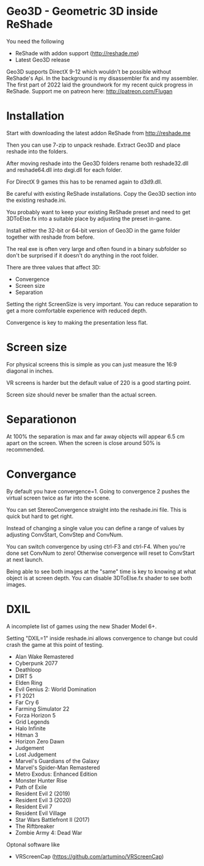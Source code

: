 # Geo3D - Geometric 3D inside ReShade
You need the following
- ReShade with addon support (http://reshade.me)
- Latest Geo3D release

Geo3D supports DirectX 9-12 which wouldn't be possible without ReShade's Api.
In the background is my disassembler fix and my assembler.
The first part of 2022 laid the groundwork for my recent quick progress in ReShade.
Support me on patreon here: http://patreon.com/Flugan

# Installation
Start with downloading the latest addon ReShade from http://reshade.me

Then you can use 7-zip to unpack reshade. Extract Geo3D and place reshade into the folders.

After moving reshade into the Geo3D folders rename both reshade32.dll and reshade64.dll into dxgi.dll for each folder.

For DirectX 9 games this has to be renamed again to d3d9.dll.

Be careful with existing ReShade installations. Copy the Geo3D section into the existing reshade.ini.

You probably want to keep your existing ReShade preset and need to get 3DToElse.fx into a suitable place by adjusting the preset in-game.

Install either the 32-bit or 64-bit version of Geo3D in the game folder together with reshade from before.

The real exe is often very large and often found in a binary subfolder so don't be surprised if it doesn't do anything in the root folder.

There are three values that affect 3D:
- Convergence
- Screen size
- Separation

Setting the right ScreenSize is very important. You can reduce separation to get a more comfortable experience with reduced depth.

Convergence is key to making the presentation less flat.

# Screen size
For physical screens this is simple as you can just measure the 16:9 diagonal in inches.

VR screens is harder but the default value of 220 is a good starting point.

Screen size should never be smaller than the actual screen.

# Separationon
At 100% the separation is max and far away objects will appear 6.5 cm apart on the screen. When the screen is close around 50% is recommended.

# Convergance
By default you have convergence=1. Going to convergence 2 pushes the virtual screen twice as far into the scene.

You can set StereoConvergence straight into the reshade.ini file. This is quick but hard to get right.

Instead of changing a single value you can define a range of values by adjusting ConvStart, ConvStep and ConvNum.

You can switch convergence by using ctrl-F3 and ctrl-F4. When you're done set ConvNum to zero! Otherwise convergence will reset to ConvStart at next launch.

Being able to see both images at the "same" time is key to knowing at what object is at screen depth. You can disable 3DToElse.fx shader to see both images.

# DXIL
A incomplete list of games using the new Shader Model 6+.

Setting "DXIL=1" inside reshade.ini allows convergence to change but could crash the game at this point of testing.
- Alan Wake Remastered
- Cyberpunk 2077
- Deathloop
- DIRT 5
- Elden Ring
- Evil Genius 2: World Domination
- F1 2021
- Far Cry 6
- Farming Simulator 22
- Forza Horizon 5
- Grid Legends
- Halo Infinite
- Hitman 3
- Horizon Zero Dawn
- Judgement
- Lost Judgement
- Marvel's Guardians of the Galaxy
- Marvel's Spider-Man Remastered
- Metro Exodus: Enhanced Edition
- Monster Hunter Rise
- Path of Exile
- Resident Evil 2 (2019)
- Resident Evil 3 (2020)
- Resident Evil 7
- Resident Evil Village
- Star Wars Battlefront II (2017)
- The Riftbreaker
- Zombie Army 4: Dead War

Optonal software like
- VRScreenCap (https://github.com/artumino/VRScreenCap)
